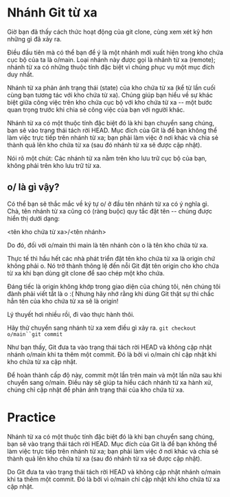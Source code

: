 # Nhánh Git từ xa
Giờ bạn đã thấy cách thức hoạt động của git clone, cùng xem xét kỹ hơn những gì đã xảy ra.

Điều đầu tiên mà có thể bạn để ý là một nhánh mới xuất hiện trong kho chứa cục bộ của ta là o/main. Loại nhánh này được gọi là nhánh từ xa (remote); nhánh từ xa có những thuộc tính đặc biệt vì chúng phục vụ một mục đích duy nhất.

Nhánh từ xa phản ánh trạng thái (state) của kho chứa từ xa (kể từ lần cuối cùng bạn tương tác với kho chứa từ xa). Chúng giúp bạn hiểu về sự khác biệt giữa công việc trên kho chứa cục bộ với kho chứa từ xa -- một bước quan trọng trước khi chia sẻ công việc của bạn với người khác.

Nhánh từ xa có một thuộc tính đặc biệt đó là khi bạn chuyển sang chúng, bạn sẽ vào trạng thái tách rời HEAD. Mục đích của Git là để bạn không thể làm việc trực tiếp trên nhánh từ xa; bạn phải làm việc ở nơi khác và chia sẻ thành quả lên kho chứa từ xa (sau đó nhánh từ xa sẽ được cập nhật).

Nói rõ một chút: Các nhánh từ xa nằm trên kho lưu trữ cục bộ của bạn, không phải trên kho lưu trữ từ xa.

## o/ là gì vậy?
Có thể bạn sẽ thắc mắc về ký tự o/ ở đầu tên nhánh từ xa có ý nghĩa gì. Chà, tên nhánh từ xa cũng có (ràng buộc) quy tắc đặt tên -- chúng được hiển thị dưới dạng:

<tên kho chứa từ xa>/<tên nhánh>

Do đó, đối với o/main thì main là tên nhánh còn o là tên kho chứa từ xa.

Thực tế thì hầu hết các nhà phát triển đặt tên kho chứa từ xa là origin chứ không phải o. Nó trở thành thông lệ đến nỗi Git đặt tên origin cho kho chứa từ xa khi bạn dùng git clone để sao chép một kho chứa.

Đáng tiếc là origin không khớp trong giao diện của chúng tôi, nên chúng tôi đành phải viết tắt là o :( Nhưng hãy nhớ rằng khi dùng Git thật sự thì chắc hẳn tên của kho chứa từ xa sẽ là origin!

Lý thuyết hơi nhiều rồi, đi vào thực hành thôi.

Hãy thử chuyển sang nhánh từ xa xem điều gì xảy ra. `git checkout o/main``git commit`

Như bạn thấy, Git đưa ta vào trạng thái tách rời HEAD và không cập nhật nhánh o/main khi ta thêm một commit. Đó là bởi vì o/main chỉ cập nhật khi kho chứa từ xa cập nhật.

Để hoàn thành cấp độ này, commit một lần trên main và một lần nữa sau khi chuyển sang o/main. Điều này sẽ giúp ta hiểu cách nhánh từ xa hành xử, chúng chỉ cập nhật để phản ánh trạng thái của kho chứa từ xa.

# Practice

Nhánh từ xa có một thuộc tính đặc biệt đó là khi bạn chuyển sang chúng, bạn sẽ vào trạng thái tách rời HEAD. Mục đích của Git là để bạn không thể làm việc trực tiếp trên nhánh từ xa; bạn phải làm việc ở nơi khác và chia sẻ thành quả lên kho chứa từ xa (sau đó nhánh từ xa sẽ được cập nhật).

Do Git đưa ta vào trạng thái tách rời HEAD và không cập nhật nhánh o/main khi ta thêm một commit. Đó là bởi vì o/main chỉ cập nhật khi kho chứa từ xa cập nhật.




